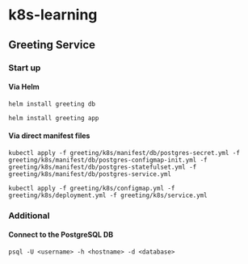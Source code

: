 # k8s-learning

## Greeting Service

### Start up

#### Via Helm
```
helm install greeting db
```
```
helm install greeting app
```

#### Via direct manifest files
```
kubectl apply -f greeting/k8s/manifest/db/postgres-secret.yml -f greeting/k8s/manifest/db/postgres-configmap-init.yml -f greeting/k8s/manifest/db/postgres-statefulset.yml -f greeting/k8s/manifest/db/postgres-service.yml
```
```
kubectl apply -f greeting/k8s/configmap.yml -f greeting/k8s/deployment.yml -f greeting/k8s/service.yml
```

### Additional

#### Connect to the PostgreSQL DB 
```
psql -U <username> -h <hostname> -d <database>
```